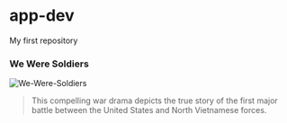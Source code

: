 # app-dev
My first repository
### We Were Soldiers
![We-Were-Soldiers](https://image.tmdb.org/t/p/original/nzeSYldx7wIrwycLKHKHTTUJNWh.jpg)
>This compelling war drama depicts the true story of the first major battle between the United States and North Vietnamese forces.
